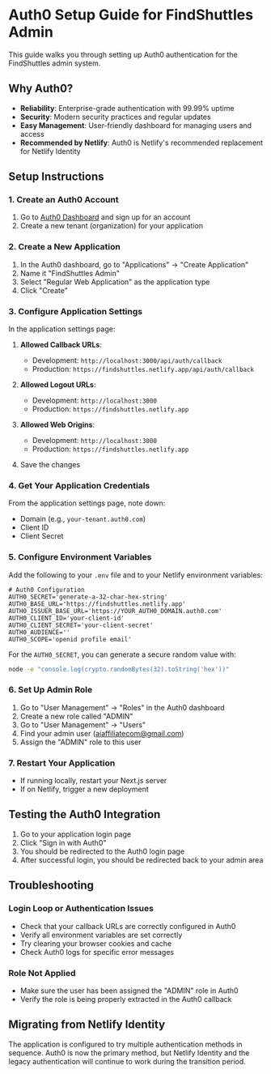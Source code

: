 # Auth0 Setup Guide for FindShuttles Admin

This guide walks you through setting up Auth0 authentication for the FindShuttles admin system.

## Why Auth0?

- **Reliability**: Enterprise-grade authentication with 99.99% uptime
- **Security**: Modern security practices and regular updates
- **Easy Management**: User-friendly dashboard for managing users and access
- **Recommended by Netlify**: Auth0 is Netlify's recommended replacement for Netlify Identity

## Setup Instructions

### 1. Create an Auth0 Account

1. Go to [Auth0 Dashboard](https://auth0.com) and sign up for an account
2. Create a new tenant (organization) for your application

### 2. Create a New Application

1. In the Auth0 dashboard, go to "Applications" → "Create Application"
2. Name it "FindShuttles Admin"  
3. Select "Regular Web Application" as the application type
4. Click "Create"

### 3. Configure Application Settings

In the application settings page:

1. **Allowed Callback URLs**: 
   - Development: `http://localhost:3000/api/auth/callback`
   - Production: `https://findshuttles.netlify.app/api/auth/callback`

2. **Allowed Logout URLs**:
   - Development: `http://localhost:3000`
   - Production: `https://findshuttles.netlify.app`

3. **Allowed Web Origins**:
   - Development: `http://localhost:3000`
   - Production: `https://findshuttles.netlify.app`

4. Save the changes

### 4. Get Your Application Credentials

From the application settings page, note down:

- Domain (e.g., `your-tenant.auth0.com`)
- Client ID
- Client Secret

### 5. Configure Environment Variables

Add the following to your `.env` file and to your Netlify environment variables:

```
# Auth0 Configuration
AUTH0_SECRET='generate-a-32-char-hex-string'
AUTH0_BASE_URL='https://findshuttles.netlify.app'
AUTH0_ISSUER_BASE_URL='https://YOUR_AUTH0_DOMAIN.auth0.com'
AUTH0_CLIENT_ID='your-client-id'
AUTH0_CLIENT_SECRET='your-client-secret'
AUTH0_AUDIENCE=''
AUTH0_SCOPE='openid profile email'
```

For the `AUTH0_SECRET`, you can generate a secure random value with:

```bash
node -e "console.log(crypto.randomBytes(32).toString('hex'))"
```

### 6. Set Up Admin Role

1. Go to "User Management" → "Roles" in the Auth0 dashboard
2. Create a new role called "ADMIN"
3. Go to "User Management" → "Users"
4. Find your admin user (aiaffiliatecom@gmail.com)
5. Assign the "ADMIN" role to this user

### 7. Restart Your Application

- If running locally, restart your Next.js server
- If on Netlify, trigger a new deployment

## Testing the Auth0 Integration

1. Go to your application login page
2. Click "Sign in with Auth0"
3. You should be redirected to the Auth0 login page
4. After successful login, you should be redirected back to your admin area

## Troubleshooting

### Login Loop or Authentication Issues

- Check that your callback URLs are correctly configured in Auth0
- Verify all environment variables are set correctly 
- Try clearing your browser cookies and cache
- Check Auth0 logs for specific error messages

### Role Not Applied

- Make sure the user has been assigned the "ADMIN" role in Auth0
- Verify the role is being properly extracted in the Auth0 callback

## Migrating from Netlify Identity

The application is configured to try multiple authentication methods in sequence. 
Auth0 is now the primary method, but Netlify Identity and the legacy authentication 
will continue to work during the transition period.

